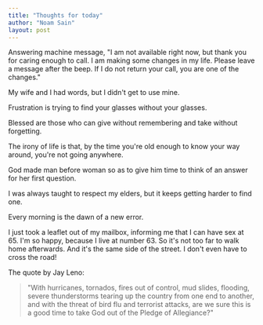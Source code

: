 ```yaml
---
title: "Thoughts for today"
author: "Noam Sain"
layout: post
---
```


Answering machine message, "I am not available right now, but thank you for caring enough to call. I am making some changes in my life. Please leave a message after the beep. If I do not return your call, you are one of the changes."

My wife and I had words, but I didn't get to use mine.

Frustration is trying to find your glasses without your glasses.

Blessed are those who can give without remembering and take without forgetting.

The irony of life is that, by the time you're old enough to know your way around, you're not going anywhere.

God made man before woman so as to give him time to think of an answer for her first question.

I was always taught to respect my elders, but it keeps getting harder to find one.

Every morning is the dawn of a new error.

I just took a leaflet out of my mailbox, informing me that I can have sex at 65. I'm so happy, because I live at number 63. So it's not too far to walk home afterwards. And it's the same side of the street. I don't even have to cross the road!

The quote by Jay Leno:

> "With hurricanes, tornados, fires out of control, mud slides, flooding, severe thunderstorms tearing up the country from one end to another, and with the threat of bird flu and terrorist attacks, are we sure this is a good time to take God out of the Pledge of Allegiance?"
